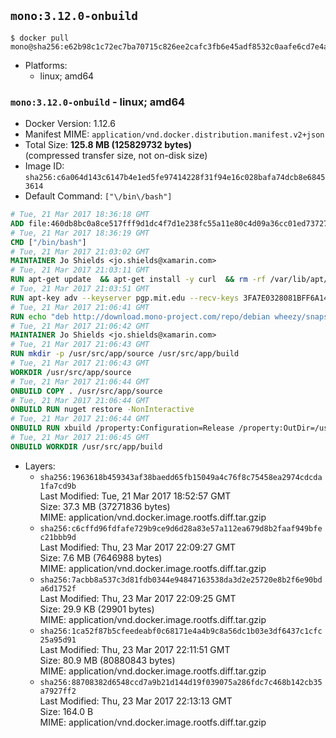## `mono:3.12.0-onbuild`

```console
$ docker pull mono@sha256:e62b98c1c72ec7ba70715c826ee2cafc3fb6e45adf8532c0aafe6cd7e4ac43f3
```

-	Platforms:
	-	linux; amd64

### `mono:3.12.0-onbuild` - linux; amd64

-	Docker Version: 1.12.6
-	Manifest MIME: `application/vnd.docker.distribution.manifest.v2+json`
-	Total Size: **125.8 MB (125829732 bytes)**  
	(compressed transfer size, not on-disk size)
-	Image ID: `sha256:c6a064d143c6147b4e1ed5fe97414228f31f94e16c028bafa74dcb8e68453614`
-	Default Command: `["\/bin\/bash"]`

```dockerfile
# Tue, 21 Mar 2017 18:36:18 GMT
ADD file:460db8bc0a8ce517fff9d1dc4f7d1e238fc55a11e80c4d09a36cc01ed7372733 in / 
# Tue, 21 Mar 2017 18:36:19 GMT
CMD ["/bin/bash"]
# Tue, 21 Mar 2017 21:03:02 GMT
MAINTAINER Jo Shields <jo.shields@xamarin.com>
# Tue, 21 Mar 2017 21:03:11 GMT
RUN apt-get update 	&& apt-get install -y curl 	&& rm -rf /var/lib/apt/lists/*
# Tue, 21 Mar 2017 21:03:51 GMT
RUN apt-key adv --keyserver pgp.mit.edu --recv-keys 3FA7E0328081BFF6A14DA29AA6A19B38D3D831EF
# Tue, 21 Mar 2017 21:06:41 GMT
RUN echo "deb http://download.mono-project.com/repo/debian wheezy/snapshots/3.12.0 main" > /etc/apt/sources.list.d/mono-xamarin.list         && echo "deb http://download.mono-project.com/repo/debian 312-security main" >> /etc/apt/sources.list.d/mono-xamarin.list 	&& apt-get update 	&& apt-get install -y mono-devel ca-certificates-mono fsharp mono-vbnc nuget 	&& rm -rf /var/lib/apt/lists/*
# Tue, 21 Mar 2017 21:06:42 GMT
MAINTAINER Jo Shields <jo.shields@xamarin.com>
# Tue, 21 Mar 2017 21:06:43 GMT
RUN mkdir -p /usr/src/app/source /usr/src/app/build
# Tue, 21 Mar 2017 21:06:43 GMT
WORKDIR /usr/src/app/source
# Tue, 21 Mar 2017 21:06:44 GMT
ONBUILD COPY . /usr/src/app/source
# Tue, 21 Mar 2017 21:06:44 GMT
ONBUILD RUN nuget restore -NonInteractive
# Tue, 21 Mar 2017 21:06:44 GMT
ONBUILD RUN xbuild /property:Configuration=Release /property:OutDir=/usr/src/app/build/
# Tue, 21 Mar 2017 21:06:45 GMT
ONBUILD WORKDIR /usr/src/app/build
```

-	Layers:
	-	`sha256:1963618b459343af38baedd65fb15049a4c76f8c75458ea2974cdcda1fa7cd9b`  
		Last Modified: Tue, 21 Mar 2017 18:52:57 GMT  
		Size: 37.3 MB (37271836 bytes)  
		MIME: application/vnd.docker.image.rootfs.diff.tar.gzip
	-	`sha256:c6cffd96fdfafe729b9ce9d6d28a83e57a112ea679d8b2faaf949bfec21bbb9d`  
		Last Modified: Thu, 23 Mar 2017 22:09:27 GMT  
		Size: 7.6 MB (7646988 bytes)  
		MIME: application/vnd.docker.image.rootfs.diff.tar.gzip
	-	`sha256:7acbb8a537c3d81fdb0344e94847163538da3d2e25720e8b2f6e90bda6d1752f`  
		Last Modified: Thu, 23 Mar 2017 22:09:25 GMT  
		Size: 29.9 KB (29901 bytes)  
		MIME: application/vnd.docker.image.rootfs.diff.tar.gzip
	-	`sha256:1ca52f87b5cfeedeabf0c68171e4a4b9c8a56dc1b03e3df6437c1cfc25a95d91`  
		Last Modified: Thu, 23 Mar 2017 22:11:51 GMT  
		Size: 80.9 MB (80880843 bytes)  
		MIME: application/vnd.docker.image.rootfs.diff.tar.gzip
	-	`sha256:88708382d6548ccd7a9b21d144d19f039075a286fdc7c468b142cb35a7927ff2`  
		Last Modified: Thu, 23 Mar 2017 22:13:13 GMT  
		Size: 164.0 B  
		MIME: application/vnd.docker.image.rootfs.diff.tar.gzip
